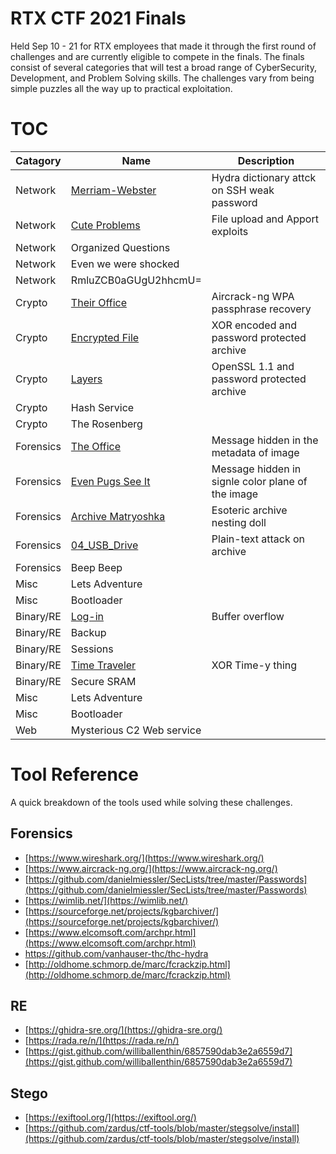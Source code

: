 # RTX CTF 2021 Finals
 Held Sep 10 - 21 for RTX employees that made it through the first round of challenges and are currently eligible to compete in the finals. The finals consist of several categories that will test a broad range of CyberSecurity, Development, and Problem Solving skills. The challenges vary from being simple puzzles all the way up to practical exploitation.

# TOC
| Catagory | Name | Description |
|:---|---|---|
| Network | [Merriam-Webster](Network/Merriam_Webster/) | Hydra dictionary attck on SSH weak password |
| Network | [Cute Problems](Network/CuteProblems) |File upload and Apport exploits |
| Network | Organized Questions | |
| Network | Even we were shocked | |
| Network | RmluZCB0aGUgU2hhcmU= | |
| Crypto | [Their Office](Crypto/01_Their_Office/) | Aircrack-ng WPA passphrase recovery |
| Crypto | [Encrypted File](Crypto/02_Encrypted_File/) | XOR encoded and password protected archive |
| Crypto | [Layers](Crypto/03_Layers/) | OpenSSL 1.1 and password protected archive |
| Crypto | Hash Service | |
| Crypto | The Rosenberg | |
| Forensics | [The Office](Forensics/01_The_Office/) | Message hidden in the metadata of image|
| Forensics | [Even Pugs See It](Forensics/02_Even_Pugs_See_It/) | Message hidden in signle color plane of the image|
| Forensics | [Archive Matryoshka](Forensics/03_Archive_Matryoshka/) | Esoteric archive nesting doll |
| Forensics | [04_USB_Drive](Forensics/04_USB_Drive/)| Plain-text attack on archive|
| Forensics | Beep Beep | |
| Misc | Lets Adventure | |
| Misc | Bootloader | |
| Binary/RE | [Log-in](Rev/01_Log_In/) | Buffer overflow |
| Binary/RE | Backup | |
| Binary/RE | Sessions | |
| Binary/RE | [Time Traveler](Rev/04_Time_Travler/) | XOR Time-y thing |
| Binary/RE | Secure SRAM | |
| Misc | Lets Adventure | |
| Misc | Bootloader | |
| Web | Mysterious C2 Web service | |

# Tool Reference
A quick breakdown of the tools used while solving these challenges.

## Forensics
- [https://www.wireshark.org/](https://www.wireshark.org/)
- [https://www.aircrack-ng.org/](https://www.aircrack-ng.org/)
- [https://github.com/danielmiessler/SecLists/tree/master/Passwords](https://github.com/danielmiessler/SecLists/tree/master/Passwords)
- [https://wimlib.net/](https://wimlib.net/)
- [https://sourceforge.net/projects/kgbarchiver/](https://sourceforge.net/projects/kgbarchiver/)
- [https://www.elcomsoft.com/archpr.html](https://www.elcomsoft.com/archpr.html)
- https://github.com/vanhauser-thc/thc-hydra
- [http://oldhome.schmorp.de/marc/fcrackzip.html](http://oldhome.schmorp.de/marc/fcrackzip.html)


## RE
- [https://ghidra-sre.org/](https://ghidra-sre.org/)
- [https://rada.re/n/](https://rada.re/n/)
- [https://gist.github.com/williballenthin/6857590dab3e2a6559d7](https://gist.github.com/williballenthin/6857590dab3e2a6559d7)

## Stego
- [https://exiftool.org/](https://exiftool.org/)
- [https://github.com/zardus/ctf-tools/blob/master/stegsolve/install](https://github.com/zardus/ctf-tools/blob/master/stegsolve/install)
